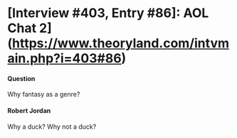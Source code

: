 # [Interview #403, Entry #86]: AOL Chat 2](https://www.theoryland.com/intvmain.php?i=403#86)

#### Question

Why fantasy as a genre?

#### Robert Jordan

Why a duck? Why not a duck?


